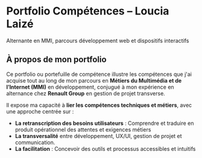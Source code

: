# Portfolio Compétences – Loucia Laizé
Alternante en MMI, parcours développement web et dispositifs interactifs

## À propos de mon portfolio
Ce portfolio ou portefuille de compétence illustre les compétences que j'ai acquise tout au long de mon parcours en **Métiers du Multimédia et de l’Internet (MMI)** en développement, conjugué à mon expérience en alternance chez **Renault Group** en gestion de projet transverse.

Il expose ma capacité à **lier les compétences techniques et métiers**, avec une approche centrée sur :
- **La retranscription des besoins utilisateurs** : Comprendre et traduire en produit opérationnel des attentes et exigences métiers
- **La transversalité** entre développement, UX/UI, gestion de projet et communication.
- **La facilitation** : Concevoir des outils et processus accessibles et intuitifs
